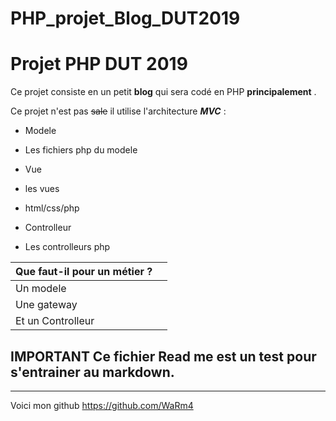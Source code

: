# PHP_projet_Blog_DUT2019
Projet PHP DUT 2019
===================
Ce projet consiste en un petit **blog** qui sera codé en PHP __principalement__ .

Ce projet n'est pas ~~sale~~ il utilise l'architecture ***MVC*** :

+ Modele
+ Les fichiers php du modele

+ Vue
+ les vues
+ html/css/php

+ Controlleur
+ Les controlleurs php

|Que faut-il pour un métier ? |      |
|-----------------------------|------|
|Un modele                    |      |
|Une gateway                  |      |
|Et un Controlleur            |      |

## IMPORTANT Ce fichier Read me est un test pour s'entrainer au markdown.

-------------------------------------------------------------------------

Voici mon github https://github.com/WaRm4
  


